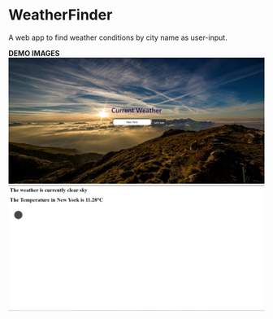 # WeatherFinder
A web app to find weather conditions by city name as user-input.

**DEMO IMAGES**
![](https://github.com/kartik0406/WeatherFinder/blob/main/WeatherFinder1.PNG)
![](https://github.com/kartik0406/WeatherFinder/blob/main/WeatherFinder2.PNG)


